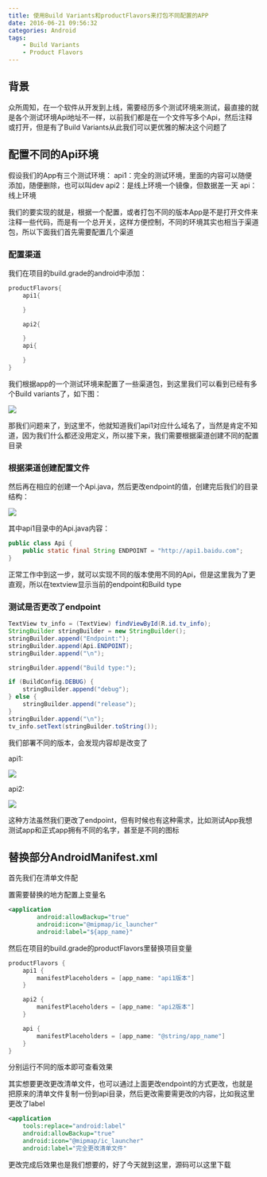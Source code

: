 ```yaml
---
title: 使用Build Variants和productFlavors来打包不同配置的APP
date: 2016-06-21 09:56:32
categories: Android
tags: 
    - Build Variants
    - Product Flavors
---
```

## 背景

众所周知，在一个软件从开发到上线，需要经历多个测试环境来测试，最直接的就是各个测试环境Api地址不一样，以前我们都是在一个文件写多个Api，然后注释或打开，但是有了Build Variants从此我们可以更优雅的解决这个问题了

## 配置不同的Api环境

假设我们的App有三个测试环境：
api1：完全的测试环境，里面的内容可以随便添加，随便删除，也可以叫dev
api2：是线上环境一个镜像，但数据差一天
api：线上环境

我们的要实现的就是，根据一个配置，或者打包不同的版本App是不是打开文件来注释一些代码，而是有一个总开关，这样方便控制，不同的环境其实也相当于渠道包，所以下面我们首先需要配置几个渠道

### 配置渠道

我们在项目的build.grade的android中添加：

```groovy
productFlavors{
    api1{

    }

    api2{

    }
    api{

    }
}
```

我们根据app的一个测试环境来配置了一些渠道包，到这里我们可以看到已经有多个Build variants了，如下图：

![](http://7qnc6h.com1.z0.glb.clouddn.com/build_variants.png)

那我们问题来了，到这里不，他就知道我们api1对应什么域名了，当然是肯定不知道，因为我们什么都还没用定义，所以接下来，我们需要根据渠道创建不同的配置目录

### 根据渠道创建配置文件

然后再在相应的创建一个Api.java，然后更改endpoint的值，创建完后我们的目录结构：

![](http://7qnc6h.com1.z0.glb.clouddn.com/create_build_variants_api.png)

其中api1目录中的Api.java内容：

```java
public class Api {
    public static final String ENDPOINT = "http://api1.baidu.com";
}
```

正常工作中到这一步，就可以实现不同的版本使用不同的Api，但是这里我为了更直观，所以在textview显示当前的endpoint和Build type

### 测试是否更改了endpoint

```java
TextView tv_info = (TextView) findViewById(R.id.tv_info);
StringBuilder stringBuilder = new StringBuilder();
stringBuilder.append("Endpoint:");
stringBuilder.append(Api.ENDPOINT);
stringBuilder.append("\n");

stringBuilder.append("Build type:");

if (BuildConfig.DEBUG) {
    stringBuilder.append("debug");
} else {
    stringBuilder.append("release");
}
stringBuilder.append("\n");
tv_info.setText(stringBuilder.toString());
```

我们部署不同的版本，会发现内容却是改变了

api1:


![](http://7qnc6h.com1.z0.glb.clouddn.com/api1-endpoint.png)

api2:

![](http://7qnc6h.com1.z0.glb.clouddn.com/api2-endpoint.png)

这种方法虽然我们更改了endpoint，但有时候也有这种需求，比如测试App我想测试app和正式app拥有不同的名字，甚至是不同的图标

## 替换部分AndroidManifest.xml

首先我们在清单文件配

置需要替换的地方配置上变量名

```xml
<application
        android:allowBackup="true"
        android:icon="@mipmap/ic_launcher"
        android:label="${app_name}"
```

然后在项目的build.grade的productFlavors里替换项目变量

```groovy
productFlavors {
    api1 {
        manifestPlaceholders = [app_name: "api1版本"]
    }

    api2 {
        manifestPlaceholders = [app_name: "api2版本"]
    }

    api {
        manifestPlaceholders = [app_name: "@string/app_name"]
    }
}
```

分别运行不同的版本即可查看效果

其实想要更改更改清单文件，也可以通过上面更改endpoint的方式更改，也就是把原来的清单文件复制一份到api目录，然后更改需要需更改的内容，比如我这里更改了label

```xml
<application
    tools:replace="android:label"
    android:allowBackup="true"
    android:icon="@mipmap/ic_launcher"
    android:label="完全更改清单文件"
```

更改完成后效果也是我们想要的，好了今天就到这里，源码可以这里下载
